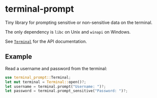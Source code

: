 # terminal-prompt

Tiny library for prompting sensitive or non-sensitive data on the terminal.

The only dependency is `libc` on Unix and `winapi` on Windows.

See [`Terminal`] for the API documentation.

## Example
Read a username and password from the terminal:
```rust
use terminal_prompt::Terminal;
let mut terminal = Terminal::open()?;
let username = terminal.prompt("Username: ")?;
let password = terminal.prompt_sensitive("Password: ")?;
```

[`Terminal`]: https://docs.rs/terminal-prompt/latest/terminal_prompt/struct.Terminal.html
